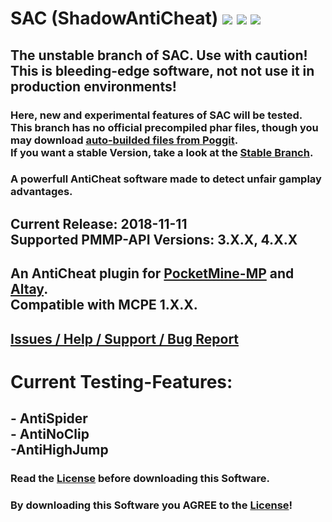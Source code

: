 # SAC (ShadowAntiCheat) [![](https://poggit.pmmp.io/shield.state/ShadowAntiCheat-Unstable)](https://poggit.pmmp.io/p/ShadowAntiCheat) [![](https://poggit.pmmp.io/ci.shield/DarkWav/SAC/ShadowAntiCheat-Unstable)](https://poggit.pmmp.io/ci/DarkWav/SAC/ShadowAntiCheat-Unstable) [![](https://img.shields.io/github/license/DarkWav/SAC-Unstable.svg?label=License)](https://github.com/DarkWav/SAC-Unstable/blob/master/LICENSE)
## The unstable branch of SAC. Use with caution!<br>This is bleeding-edge software, not not use it in production environments!
### Here, new and experimental features of SAC will be tested. This branch has no official precompiled phar files, though you may download [auto-builded files from Poggit](https://poggit.pmmp.io/ci/DarkWav/SAC-Unstable/ShadowAntiCheat-Unstable).<br>If you want a stable Version, take a look at the [Stable Branch](https://github.com/DarkWav/SAC).

### A powerfull AntiCheat software made to detect unfair gamplay advantages.

## Current Release: 2018-11-11<br>Supported PMMP-API Versions: 3.X.X, 4.X.X

## An AntiCheat plugin for [PocketMine-MP](https://github.com/pmmp/pocketmine-mp) and [Altay](https://github.com/TuranicTeam/Altay).<br>Compatible with MCPE 1.X.X.

## [Issues / Help / Support / Bug Report](https://github.com/DarkWav/SAC-Unstable/issues)

# Current Testing-Features:<br>
## - AntiSpider<br>- AntiNoClip<br>-AntiHighJump

### Read the [License](https://github.com/DarkWav/ShadowAntiCheat/blob/master/LICENSE) before downloading this Software.
### By downloading this Software you AGREE to the [License](https://github.com/DarkWav/ShadowAntiCheat/blob/master/LICENSE)!

